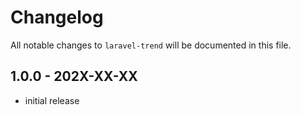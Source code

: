 # Changelog

All notable changes to `laravel-trend` will be documented in this file.

## 1.0.0 - 202X-XX-XX

- initial release
